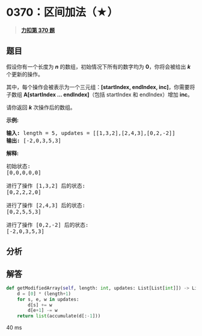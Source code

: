 # 0370：区间加法（★）


> <u>**[力扣第 370 题](https://leetcode.cn/problems/range-addition/)**</u>

## 题目

<p>假设你有一个长度为 <em><strong>n</strong></em> 的数组，初始情况下所有的数字均为 <strong>0</strong>，你将会被给出 <em><strong>k</strong></em>​​​​​​<em>​</em> 个更新的操作。</p>

<p>其中，每个操作会被表示为一个三元组：<strong>[startIndex, endIndex, inc]</strong>，你需要将子数组 <strong>A[startIndex ... endIndex]</strong>（包括 startIndex 和 endIndex）增加 <strong>inc</strong>。</p>

<p>请你返回 <strong><em>k</em></strong> 次操作后的数组。</p>

<p><strong>示例:</strong></p>

<pre><strong>输入: </strong>length = 5, updates = [[1,3,2],[2,4,3],[0,2,-2]]
<strong>输出: </strong>[-2,0,3,5,3]
</pre>

<p><strong>解释:</strong></p>

<pre>初始状态:
[0,0,0,0,0]

进行了操作 [1,3,2] 后的状态:
[0,2,2,2,0]

进行了操作 [2,4,3] 后的状态:
[0,2,5,5,3]

进行了操作 [0,2,-2] 后的状态:
[-2,0,3,5,3]
</pre>


## 分析

## 解答

```python
def getModifiedArray(self, length: int, updates: List[List[int]]) -> List[int]:
	d = [0] * (length+1)
	for s, e, w in updates:
		d[s] += w
		d[e+1] -= w
	return list(accumulate(d[:-1]))
```

40 ms
